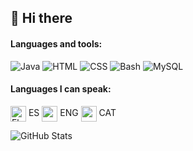 ## 👋 Hi there

#### Languages and tools:
![Java](https://img.shields.io/badge/Java-007396?style=flat&logo=java&logoColor=white)
![HTML](https://img.shields.io/badge/HTML5-E34F26?style=flat&logo=html5&logoColor=white)
![CSS](https://img.shields.io/badge/CSS-1572B6?style=flat&logo=css3&logoColor=white)
![Bash](https://img.shields.io/badge/Bash-4EAA25?style=flat&logo=gnu-bash&logoColor=white)
![MySQL](https://img.shields.io/badge/MySQL-4479A1?style=flat&logo=mysql&logoColor=white)

#### Languages I can speak:
<img src="https://github.com/AdriLzIf/AdriLzIf/assets/156659120/6a32d104-a15b-4c38-adfe-2ed0a5da17d2" alt="Flag of Spain" width="25" align="center"> ES <img src="https://github.com/AdriLzIf/AdriLzIf/assets/156659120/02965e95-c782-497b-ba1a-63cd9dc4098e" width="25" align="center"> ENG <img src="https://github.com/AdriLzIf/AdriLzIf/assets/156659120/aef96866-eb95-498f-9d62-fb4196444266" width="25" align="center"> CAT

![GitHub Stats](https://github-readme-stats.vercel.app/api?username=AdriLzIf&show_icons=true&theme=radical)
<!-- ![Top Languages](https://github-readme-stats.vercel.app/api/top-langs/?username=AdriLzIf&layout=compact&theme=radical) -->
